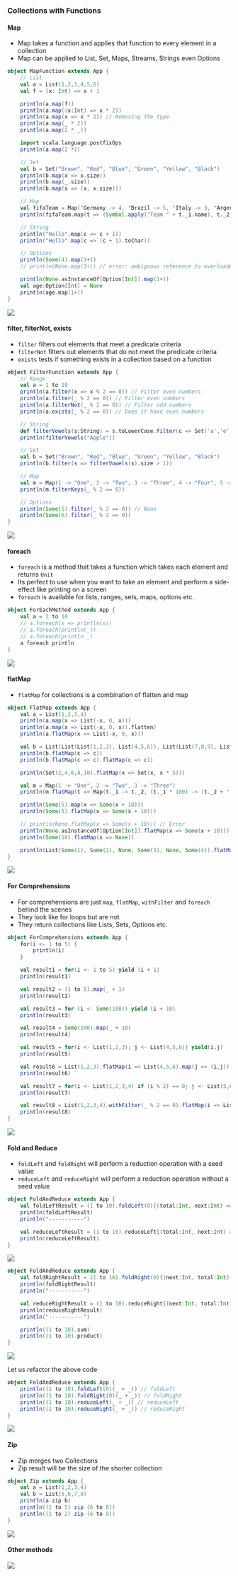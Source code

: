 ### Collections with Functions

#### Map

* Map takes a function and applies that function to every element in a collection
* Map can be applied to List, Set, Maps, Streams, Strings even Options

```scala
object MapFunction extends App {
    // List
    val a = List(1,2,3,4,5,6)
    val f = (x: Int) => x + 1

    println(a.map(f))
    println(a.map((x:Int) => x * 2))
    println(a.map(x => x * 2)) // Removing the type
    println(a.map(_ * 2))
    println(a.map(2 * _))

    import scala.language.postfixOps
    println(a.map(2 *))

    // Set
    val b = Set("Brown", "Red", "Blue", "Green", "Yellow", "Black")
    println(b.map(x => x.size))
    println(b.map(_.size))
    println(b.map(x => (x, x.size)))

    // Map
    val fifaTeam = Map('Germany -> 4, 'Brazil -> 5, 'Italy -> 3, 'Argentina -> 2)
    println(fifaTeam.map(t => (Symbol.apply("Team " + t._1.name), t._2)))

    // String
    println("Hello".map(c => c + 1))
    println("Hello".map(c => (c + 1).toChar))

    // Options
    println(Some(4).map(1+))
    // println(None.map(1+)) // error: ambiguous reference to overloaded definition // match expected type Nothing => ?

    println(None.asInstanceOf[Option[Int]].map(1+))
    val age:Option[Int] = None
    println(age.map(1+))
}
```

![](/assets/Map_Function.png)

#### filter, filterNot, exists

* `filter` filters out elements that meet a predicate criteria
* `filterNot` filters out elements that do not meet the predicate criteria
* `exists` tests if something exists in a collection based on a function

```scala
object FilterFunction extends App {
    // Range
    val a = 1 to 10
    println(a.filter(x => x % 2 == 0)) // Filter even numbers
    println(a.filter(_ % 2 == 0)) // Filter even numbers
    println(a.filterNot(_ % 2 == 0)) // Filter odd numbers
    println(a.exists(_ % 2 == 0)) // Does it have even numbers

    // String
    def filterVowels(s:String) = s.toLowerCase.filter(c => Set('a','e','i','o','u').contains(c))
    println(filterVowels("Apple"))

    // Set
    val b = Set("Brown", "Red", "Blue", "Green", "Yellow", "Black")
    println(b.filter(s => filterVowels(s).size > 1))

    // Map
    val m = Map(1 -> "One", 2 -> "Two", 3 -> "Three", 4 -> "Four", 5 -> "Five")
    println(m.filterKeys(_ % 2 == 0))

    // Options
    println(Some(5).filter(_ % 2 == 0)) // None
    println(Some(6).filter(_ % 2 == 0))
}
```

![](/assets/Filter_Function.png)

#### foreach

* `foreach` is a method that takes a function which takes each element and returns `Unit`
* Its perfect to use when you want to take an element and perform a side-effect like printing on a screen
* `foreach` is available for lists, ranges, sets, maps, options etc.

```scala
object ForEachMethod extends App {
    val a = 1 to 10
    // a.foreach(x => println(x))
    // a.foreach(println(_))
    // a.foreach(println _)
    a foreach println
}
```

![](/assets/foreach_method.png)

#### flatMap

* `flatMap` for collections is a combination of flatten and map

```scala
object FlatMap extends App {
    val a = List(1,2,3,4)
    println(a.map(x => List(-x, 0, x)))
    println(a.map(x => List(-x, 0, x)).flatten)
    println(a.flatMap(x => List(-x, 0, x)))

    val b = List(List(List(1,2,3), List(4,5,6)), List(List(7,8,9), List(10,11,12)))
    println(b.flatMap(c => c))
    println(b.flatMap(c => c).flatMap(c => c))

    println(Set(2,4,6,8,10).flatMap(x => Set(x, x * 5)))

    val m = Map(1 -> "One", 2 -> "Two", 3 -> "Three")
    println(m.flatMap(t => Map(t._1 -> t._2, (t._1 * 100) -> (t._2 + " Hundred"))))

    println(Some(5).map(x => Some(x + 10)))
    println(Some(5).flatMap(x => Some(x + 10)))

    // println(None.flatMap(x => Some(x + 10))) // Error
    println(None.asInstanceOf[Option[Int]].flatMap(x => Some(x + 10)))
    println(Some(10).flatMap(x => None))

    println(List(Some(1), Some(2), None, Some(3), None, Some(4)).flatMap(x => x))
}
```

![](/assets/FlatMapMethod.png)

#### For Comprehensions

* For comprehensions are just `map`, `flatMap`, `withFilter` and `foreach` behind the scenes
* They look like for loops but are not
* They return collections like Lists, Sets, Options etc.

```scala
object ForComprehensions extends App {
    for(i <- 1 to 5) {
        println(i)    
    }

    val result1 = for(i <- 1 to 5) yield (i + 1)
    println(result1)

    val result2 = (1 to 5).map(_ + 1)
    println(result2)

    val result3 = for (i <- Some(100)) yield (i + 10)
    println(result3)

    val result4 = Some(100).map(_ + 10)
    println(result4)

    val result5 = for(i <- List(1,2,3); j <- List(4,5,6)) yield(i,j)
    println(result5)

    val result6 = List(1,2,3).flatMap(i => List(4,5,6).map(j => (i,j)))
    println(result6)

    val result7 = for(i <- List(1,2,3,4) if (i % 2) == 0; j <- List(5,6)) yield (i,j)
    println(result7)

    val result8 = List(1,2,3,4).withFilter(_ % 2 == 0).flatMap(i => List(5,6).map(j => (i,j)))
    println(result8)
}
```

![](/assets/ForComprehensions.png)

#### Fold and Reduce

* `foldLeft` and `foldRight` will perform a reduction operation with a seed value
* `reduceLeft` and `reduceRight` will perform a reduction operation without a seed value

```scala
object FoldAndReduce extends App {
	val foldLeftResult = (1 to 10).foldLeft(0){(total:Int, next:Int) => println(s"Total: $total, Next: $next"); total + next}
	println(foldLeftResult)
	println("-----------")

	val reduceLeftResult = (1 to 10).reduceLeft{(total:Int, next:Int) => println(s"Total: $total, Next: $next"); total + next}
	println(reduceLeftResult)
}
```

![](/assets/FoldAndReduce_1.png)

```scala
object FoldAndReduce extends App {
	val foldRightResult = (1 to 10).foldRight(0){(next:Int, total:Int) => println(s"Total: $total, Next: $next"); total + next}
	println(foldRightResult)
	println("-----------")

	val reduceRightResult = (1 to 10).reduceRight{(next:Int, total:Int) => println(s"Total: $total, Next: $next"); total + next}
	println(reduceRightResult)
	println("-----------")

	println((1 to 10).sum)
	println((1 to 10).product)
}
```

![](/assets/FoldAndReduce_2.png)

Let us refactor the above code

```scala
object FoldAndReduce extends App {
	println((1 to 10).foldLeft(0)(_ + _)) // foldLeft
	println((1 to 10).foldRight(0)(_ + _)) // foldRight
	println((1 to 10).reduceLeft(_ + _)) // reduceLeft
	println((1 to 10).reduceRight(_ + _)) // reduceRight
}

```

![](/assets/FoldAndReduce_3.png)

#### Zip

* Zip merges two Collections
* Zip result will be the size of the shorter collection

```scala
object Zip extends App {
	val a = List(1,2,3,4)
	val b = List(5,6,7,8)
	println(a zip b)
	println((1 to 5) zip (6 to 8))
	println((1 to 2) zip (6 to 9))
}
```

![](/assets/Zip_1.png)

#### Other methods

![](/assets/OtherMethods_!.png)


